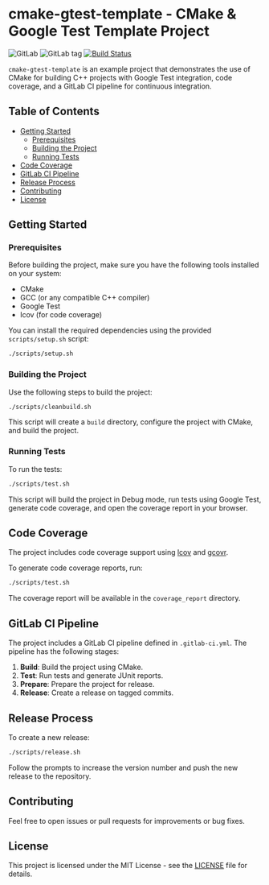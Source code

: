 # cmake-gtest-template - CMake & Google Test Template Project

![GitLab](https://gitlab.pfiffner.dev/dev/cmake-gtest-template)
![![GitLab tag](https://gitlab.pfiffner.dev/cmake-gtest-template/-/badges/release.svg)](https://gitlab.pfiffner.dev/cmake-gtest-template/-/releases)
[![Build Status](https://gitlab.pfiffner.dev/cmake-gtest-template/badges/main/pipeline.svg)](https://gitlab.pfiffner.dev/cmake-gtest-template/-/commits/main)

`cmake-gtest-template` is an example project that demonstrates the use of CMake for building C++ projects with Google Test integration, code coverage, and a GitLab CI pipeline for continuous integration.

## Table of Contents

- [Getting Started](#getting-started)
  - [Prerequisites](#prerequisites)
  - [Building the Project](#building-the-project)
  - [Running Tests](#running-tests)
- [Code Coverage](#code-coverage)
- [GitLab CI Pipeline](#gitlab-ci-pipeline)
- [Release Process](#release-process)
- [Contributing](#contributing)
- [License](#license)

## Getting Started

### Prerequisites

Before building the project, make sure you have the following tools installed on your system:

- CMake
- GCC (or any compatible C++ compiler)
- Google Test
- lcov (for code coverage)

You can install the required dependencies using the provided `scripts/setup.sh` script:

```bash
./scripts/setup.sh
```

### Building the Project

Use the following steps to build the project:

```bash
./scripts/cleanbuild.sh
```

This script will create a `build` directory, configure the project with CMake, and build the project.

### Running Tests

To run the tests:

```bash
./scripts/test.sh
```

This script will build the project in Debug mode, run tests using Google Test, generate code coverage, and open the coverage report in your browser.

## Code Coverage

The project includes code coverage support using [lcov](https://linux.die.net/man/1/lcov) and [gcovr](https://gcovr.com/).

To generate code coverage reports, run:

```bash
./scripts/test.sh
```

The coverage report will be available in the `coverage_report` directory.

## GitLab CI Pipeline

The project includes a GitLab CI pipeline defined in `.gitlab-ci.yml`. The pipeline has the following stages:

1. **Build**: Build the project using CMake.
2. **Test**: Run tests and generate JUnit reports.
3. **Prepare**: Prepare the project for release.
4. **Release**: Create a release on tagged commits.

## Release Process

To create a new release:

```bash
./scripts/release.sh
```

Follow the prompts to increase the version number and push the new release to the repository.

## Contributing

Feel free to open issues or pull requests for improvements or bug fixes.

## License

This project is licensed under the MIT License - see the [LICENSE](LICENSE) file for details.
